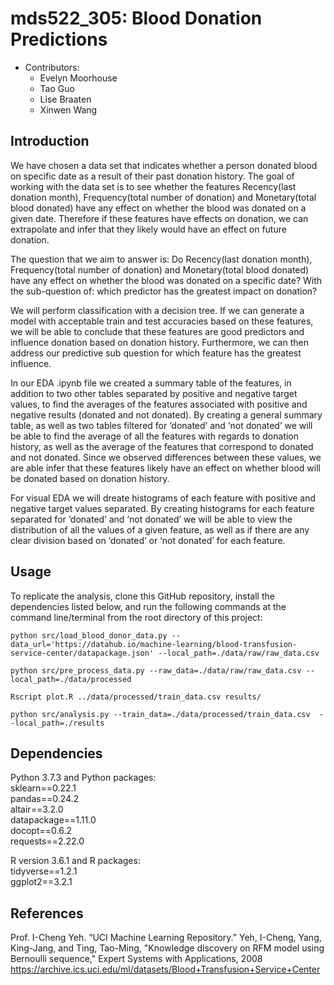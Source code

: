 # mds522_305: Blood Donation Predictions
* Contributors: 
  - Evelyn Moorhouse
  - Tao Guo
  - Lise Braaten 
  - Xinwen Wang
  
## Introduction

We have chosen a data set that indicates whether a person donated blood on specific date as a result of their past donation history. The goal of working with the data set is to see whether the features Recency(last donation month), Frequency(total number of donation) and Monetary(total blood donated) have any effect on whether the blood was donated on a given date. Therefore if these features have effects on donation, we can extrapolate and infer that they likely would have an effect on future donation.

The question that we aim to answer is: Do Recency(last donation month), Frequency(total number of donation) and Monetary(total blood donated) have any effect on whether the blood was donated on a specific date? With the sub-question of: which predictor has the greatest impact on donation?

We will perform classification with a decision tree. If we can generate a model with acceptable train and test accuracies based on these features, we will be able to conclude that these features are good predictors and influence donation based on donation history. Furthermore, we can then address our predictive sub question for which feature has the greatest influence.

In our EDA .ipynb file we created a summary table of the features, in addition to two other tables separated by positive and negative target values, to find the averages of the features associated with positive and negative results (donated and not donated). By creating a general summary table, as well as two tables filtered for ‘donated’ and ‘not donated’ we will be able to find the average of all the features with regards to donation history, as well as the average of the features that correspond to donated and not donated. Since we observed differences between these values, we are able infer that these features likely have an effect on whether blood will be donated based on donation history. 

For visual EDA we will dreate histograms of each feature with positive and negative target values separated. By creating histograms for each feature separated for ‘donated’ and ‘not donated’ we will be able to view the distribution of all the values of a given feature, as well as if there are any clear division based on ‘donated’ or ‘not donated’ for each feature. 

## Usage

To replicate the analysis, clone this GitHub repository, install the dependencies listed below, and run the following commands at the command line/terminal from the root directory of this project:

```
python src/load_blood_donor_data.py --data_url='https://datahub.io/machine-learning/blood-transfusion-service-center/datapackage.json' --local_path=./data/raw/raw_data.csv
```     

```
python src/pre_process_data.py --raw_data=./data/raw/raw_data.csv --local_path=./data/processed
```

```
Rscript plot.R ../data/processed/train_data.csv results/
```

```
python src/analysis.py --train_data=./data/processed/train_data.csv  --local_path=./results
```

## Dependencies

Python 3.7.3 and Python packages: </br>
sklearn==0.22.1 </br>
pandas==0.24.2 </br>
altair==3.2.0 </br>
datapackage==1.11.0 </br>
docopt==0.6.2 </br>
requests==2.22.0 </br>

R version 3.6.1 and R packages: </br>
tidyverse==1.2.1 </br>
ggplot2==3.2.1 </br>
        
## References

Prof. I-Cheng Yeh. “UCI Machine Learning Repository.” Yeh, I-Cheng, Yang, King-Jang, and Ting, Tao-Ming, "Knowledge discovery on RFM model using Bernoulli sequence," Expert Systems with Applications, 2008 https://archive.ics.uci.edu/ml/datasets/Blood+Transfusion+Service+Center
